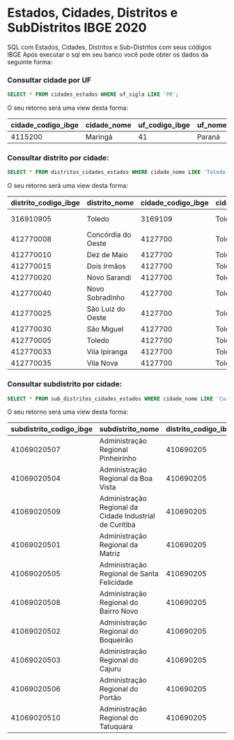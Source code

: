# Estados, Cidades, Distritos e SubDistritos IBGE 2020

SQL com Estados, Cidades, Distritos e Sub-Distritos com seus códigos IBGE
Após executar o sql em seu banco você pode obter os dados da seguinte forma:

### Consultar cidade por UF

```sql
SELECT * FROM cidades_estados WHERE uf_sigla LIKE 'PR';
```

O seu retorno será uma view desta forma:

| cidade\_codigo\_ibge | cidade\_nome | uf\_codigo\_ibge | uf\_nome | uf\_sigla |
| :--- | :--- | :--- | :--- | :--- |
| 4115200 | Maringá | 41 | Paraná | PR |

### Consultar distrito por cidade:

```sql
SELECT * FROM distritos_cidades_estados WHERE cidade_nome LIKE 'Toledo';
```

O seu retorno será uma view desta forma:

| distrito\_codigo\_ibge | distrito\_nome | cidade\_codigo\_ibge | cidade\_nome | uf\_codigo\_ibge | uf\_nome | uf\_sigla |
| :--- | :--- | :--- | :--- | :--- | :--- | :--- |
| 316910905 | Toledo | 3169109 | Toledo | 31 | Minas Gerais | MG |
| 412770008 | Concórdia do Oeste | 4127700 | Toledo | 41 | Paraná | PR |
| 412770010 | Dez de Maio | 4127700 | Toledo | 41 | Paraná | PR |
| 412770015 | Dois Irmãos | 4127700 | Toledo | 41 | Paraná | PR |
| 412770020 | Novo Sarandi | 4127700 | Toledo | 41 | Paraná | PR |
| 412770040 | Novo Sobradinho | 4127700 | Toledo | 41 | Paraná | PR |
| 412770025 | São Luiz do Oeste | 4127700 | Toledo | 41 | Paraná | PR |
| 412770030 | São Miguel | 4127700 | Toledo | 41 | Paraná | PR |
| 412770005 | Toledo | 4127700 | Toledo | 41 | Paraná | PR |
| 412770033 | Vila Ipiranga | 4127700 | Toledo | 41 | Paraná | PR |
| 412770035 | Vila Nova | 4127700 | Toledo | 41 | Paraná | PR |

### Consultar subdistrito por cidade:

```sql
SELECT * FROM sub_distritos_cidades_estados WHERE cidade_nome LIKE 'Curitiba';
```

O seu retorno será uma view desta forma:

| subdistrito\_codigo\_ibge | subdistrito\_nome | distrito\_codigo\_ibge | distrito\_nome | cidade\_codigo\_ibge | cidade\_nome | uf\_codigo\_ibge | uf\_nome | uf\_sigla |
| :--- | :--- | :--- | :--- | :--- | :--- | :--- | :--- | :--- |
| 41069020507 | Administração Regional Pinheirinho | 410690205 | Curitiba | 4106902 | Curitiba | 41 | Paraná | PR |
| 41069020504 | Administração Regional da Boa Vista | 410690205 | Curitiba | 4106902 | Curitiba | 41 | Paraná | PR |
| 41069020509 | Administração Regional da Cidade Industrial de Curitiba | 410690205 | Curitiba | 4106902 | Curitiba | 41 | Paraná | PR |
| 41069020501 | Administração Regional da Matriz | 410690205 | Curitiba | 4106902 | Curitiba | 41 | Paraná | PR |
| 41069020505 | Administração Regional de Santa Felicidade | 410690205 | Curitiba | 4106902 | Curitiba | 41 | Paraná | PR |
| 41069020508 | Administração Regional do Bairro Novo | 410690205 | Curitiba | 4106902 | Curitiba | 41 | Paraná | PR |
| 41069020502 | Administração Regional do Boqueirão | 410690205 | Curitiba | 4106902 | Curitiba | 41 | Paraná | PR |
| 41069020503 | Administração Regional do Cajuru | 410690205 | Curitiba | 4106902 | Curitiba | 41 | Paraná | PR |
| 41069020506 | Administração Regional do Portão | 410690205 | Curitiba | 4106902 | Curitiba | 41 | Paraná | PR |
| 41069020510 | Administração Regional do Tatuquara | 410690205 | Curitiba | 4106902 | Curitiba | 41 | Paraná | PR |
